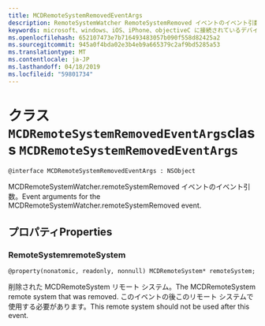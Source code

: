 ```yaml
---
title: MCDRemoteSystemRemovedEventArgs
description: RemoteSystemWatcher RemoteSystemRemoved イベントのイベント引数。
keywords: microsoft、windows、iOS、iPhone、objectiveC に接続されているデバイス、プロジェクトのローマ
ms.openlocfilehash: 652107473e7b716493483057b090f558d82425a2
ms.sourcegitcommit: 945a0f4bda02e3b4eb9a665379c2af9bd5285a53
ms.translationtype: MT
ms.contentlocale: ja-JP
ms.lasthandoff: 04/18/2019
ms.locfileid: "59801734"
---
```

# <a name="class-mcdremotesystemremovedeventargs"></a><span data-ttu-id="99a91-104">クラス `MCDRemoteSystemRemovedEventArgs`</span><span class="sxs-lookup"><span data-stu-id="99a91-104">class `MCDRemoteSystemRemovedEventArgs`</span></span> 

```
@interface MCDRemoteSystemRemovedEventArgs : NSObject
```  

<span data-ttu-id="99a91-105">MCDRemoteSystemWatcher.remoteSystemRemoved イベントのイベント引数。</span><span class="sxs-lookup"><span data-stu-id="99a91-105">Event arguments for the MCDRemoteSystemWatcher.remoteSystemRemoved event.</span></span>

## <a name="properties"></a><span data-ttu-id="99a91-106">プロパティ</span><span class="sxs-lookup"><span data-stu-id="99a91-106">Properties</span></span>

### <a name="remotesystem"></a><span data-ttu-id="99a91-107">RemoteSystem</span><span class="sxs-lookup"><span data-stu-id="99a91-107">remoteSystem</span></span>
`@property(nonatomic, readonly, nonnull) MCDRemoteSystem* remoteSystem;`

<span data-ttu-id="99a91-108">削除された MCDRemoteSystem リモート システム。</span><span class="sxs-lookup"><span data-stu-id="99a91-108">The MCDRemoteSystem remote system that was removed.</span></span> <span data-ttu-id="99a91-109">このイベントの後このリモート システムで使用する必要があります。</span><span class="sxs-lookup"><span data-stu-id="99a91-109">This remote system should not be used after this event.</span></span>